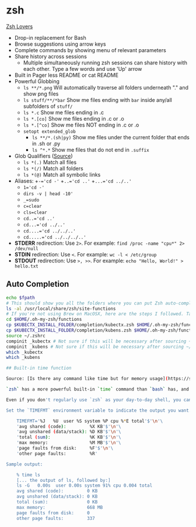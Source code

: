 # zsh

[Zsh Lovers](http://grml.org/zsh/zsh-lovers.html)

- Drop-in replacement for Bash
- Browse suggestions using arrow keys
- Complete commands by showing menu of relevant parameters
- Share history across sessions
    + Multiple simultaneously running zsh sessions can share history with each other. Type a few words and use 'Up' arrow
- Built in Pager
     less README or cat README
- Powerful Globbing
    + `ls **/*.png` Will automatically traverse all folders underneath "." and show png files
    + `ls stuff/**/*bar` Show me files ending with `bar` inside any/all subfolders of `stuff/`
    + `ls *.c` Show me files ending in .c
    + `ls *.[co]` Show me files ending in .c or .o
    + `ls *.[^co]` Show me files NOT ending in .c or .o
    + `setopt extended_glob`
        - `ls **/*.(sh|py)` Show me files under the current folder that ends in .sh or .py
        - `ls ^*.*` Show me files that do not end in `.suffix`
- Glob Qualifiers ([Source](http://zsh.sourceforge.net/Intro/intro_2.html ))
    + `ls *(.)` Match all files
    + `ls *(/)` Match all folders
    + `ls *(@)` Match all symbolic links
- Aliases:
    +`-='cd -'`
    +`..='cd ..'`
    +`...='cd ../..'`
    + `1='cd -'`
    + `dirs -v | head -10'`
    + `_=sudo`
    + `c=clear`
    + `cls=clear`
    + `cd..='cd ..'`
    + `cd...='cd ../..'`
    + `cd....='cd ../../..'`
    + `cd.....='cd ../../../..'`
- **STDERR** redirection: Use `2>`. For example: `find /proc -name "cpu*" 2> /dev/null`
- **STDIN** redirection: Use `<`. For example: `wc -l < /etc/group`
- **STDOUT** redirection: Use `>, >>`. For example: `echo "Hello, World!" > hello.txt`

## Auto Completion

```bash
echo $fpath
# This should show you all the folders where you can put Zsh auto-completion scripts. On a MacOSX, brew does a lot of the magic during the installation. It puts everything in /usr/local/share/zsh/site-functions
ls -al /usr/local/share/zsh/site-functions
# If you're not using Brew on MacOSX, here are the steps I followed. Taking kubectx as an example
cd $HOME/.oh-my-zsh/functions
cp $KUBECTX_INSTALL_FOLDER/completion/kubectx.zsh $HOME/.oh-my-zsh/functions/_kubectx
cp $KUBECTX_INSTALL_FOLDER/completion/kubens.zsh $HOME/.oh-my-zsh/functions/_kubens
source ~/.zshrc
compinit _kubectx # Not sure if this will be necessary after sourcing ~/.zshrc
compinit _kubens # Not sure if this will be necessary after sourcing ~/.zshrc
which _kubectx 
which _kubens

## Built-in time function

Source: [Is there any command like time but for memory usage](https://superuser.com/questions/480928/is-there-any-command-like-time-but-for-memory-usage/767491#767491)

`zsh` has a more powerful built-in `time` command than `bash` has, and the `zsh` version can report memory statistics.

Even if you don't regularly use `zsh` as your day-to-day shell, you can just run it when you need to gather these kinds of statistics.

Set the `TIMEFMT` environment variable to indicate the output you want. Here is what I have in my `.zshrc` file (perhaps a bit too fancy, but I like it):

    TIMEFMT='%J   %U  user %S system %P cpu %*E total'$'\n'\
    'avg shared (code):         %X KB'$'\n'\
    'avg unshared (data/stack): %D KB'$'\n'\
    'total (sum):               %K KB'$'\n'\
    'max memory:                %M MB'$'\n'\
    'page faults from disk:     %F'$'\n'\
    'other page faults:         %R'

Sample output:

    % time ls
    [... the output of ls, followed by:]
    ls -G   0.00s  user 0.00s system 91% cpu 0.004 total
    avg shared (code):         0 KB
    avg unshared (data/stack): 0 KB
    total (sum):               0 KB
    max memory:                668 MB
    page faults from disk:     0
    other page faults:         337
